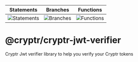 | Statements                | Branches                | Functions                |
| ------------------------- | ----------------------- | ------------------------ |
| ![Statements](https://img.shields.io/badge/Coverage-100%25-brightgreen.svg) | ![Branches](https://img.shields.io/badge/Coverage-93.33%25-brightgreen.svg) | ![Functions](https://img.shields.io/badge/Coverage-100%25-brightgreen.svg) |

# @cryptr/cryptr-jwt-verifier

Cryptr Jwt verifier library to help you verify your Cryptr tokens
